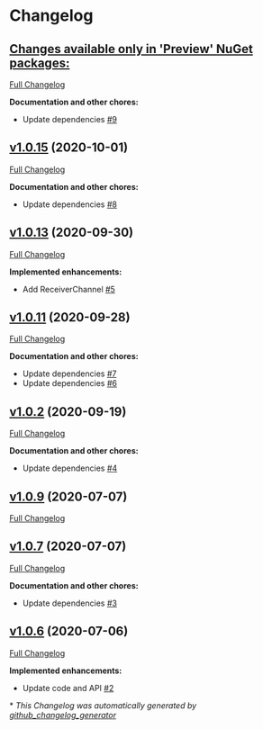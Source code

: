 # Changelog

## [**Changes available only in 'Preview' NuGet packages:**](https://github.com/nanoframework/lib-nanoFramework.Hardware.Esp32.Rmt/tree/HEAD)

[Full Changelog](https://github.com/nanoframework/lib-nanoFramework.Hardware.Esp32.Rmt/compare/v1.0.15...HEAD)

**Documentation and other chores:**

- Update dependencies [\#9](https://github.com/nanoframework/lib-nanoFramework.Hardware.Esp32.Rmt/pull/9)

## [v1.0.15](https://github.com/nanoframework/lib-nanoFramework.Hardware.Esp32.Rmt/tree/v1.0.15) (2020-10-01)

[Full Changelog](https://github.com/nanoframework/lib-nanoFramework.Hardware.Esp32.Rmt/compare/v1.0.13...v1.0.15)

**Documentation and other chores:**

- Update dependencies [\#8](https://github.com/nanoframework/lib-nanoFramework.Hardware.Esp32.Rmt/pull/8)

## [v1.0.13](https://github.com/nanoframework/lib-nanoFramework.Hardware.Esp32.Rmt/tree/v1.0.13) (2020-09-30)

[Full Changelog](https://github.com/nanoframework/lib-nanoFramework.Hardware.Esp32.Rmt/compare/v1.0.11...v1.0.13)

**Implemented enhancements:**

- Add ReceiverChannel [\#5](https://github.com/nanoframework/lib-nanoFramework.Hardware.Esp32.Rmt/pull/5)

## [v1.0.11](https://github.com/nanoframework/lib-nanoFramework.Hardware.Esp32.Rmt/tree/v1.0.11) (2020-09-28)

[Full Changelog](https://github.com/nanoframework/lib-nanoFramework.Hardware.Esp32.Rmt/compare/v1.0.2...v1.0.11)

**Documentation and other chores:**

- Update dependencies [\#7](https://github.com/nanoframework/lib-nanoFramework.Hardware.Esp32.Rmt/pull/7)
- Update dependencies [\#6](https://github.com/nanoframework/lib-nanoFramework.Hardware.Esp32.Rmt/pull/6)

## [v1.0.2](https://github.com/nanoframework/lib-nanoFramework.Hardware.Esp32.Rmt/tree/v1.0.2) (2020-09-19)

[Full Changelog](https://github.com/nanoframework/lib-nanoFramework.Hardware.Esp32.Rmt/compare/v1.0.9...v1.0.2)

**Documentation and other chores:**

- Update dependencies [\#4](https://github.com/nanoframework/lib-nanoFramework.Hardware.Esp32.Rmt/pull/4)

## [v1.0.9](https://github.com/nanoframework/lib-nanoFramework.Hardware.Esp32.Rmt/tree/v1.0.9) (2020-07-07)

[Full Changelog](https://github.com/nanoframework/lib-nanoFramework.Hardware.Esp32.Rmt/compare/v1.0.7...v1.0.9)

## [v1.0.7](https://github.com/nanoframework/lib-nanoFramework.Hardware.Esp32.Rmt/tree/v1.0.7) (2020-07-07)

[Full Changelog](https://github.com/nanoframework/lib-nanoFramework.Hardware.Esp32.Rmt/compare/v1.0.6...v1.0.7)

**Documentation and other chores:**

- Update dependencies [\#3](https://github.com/nanoframework/lib-nanoFramework.Hardware.Esp32.Rmt/pull/3)

## [v1.0.6](https://github.com/nanoframework/lib-nanoFramework.Hardware.Esp32.Rmt/tree/v1.0.6) (2020-07-06)

[Full Changelog](https://github.com/nanoframework/lib-nanoFramework.Hardware.Esp32.Rmt/compare/4982862ace179302259684a5ffa1d9abf5780c81...v1.0.6)

**Implemented enhancements:**

- Update code and API [\#2](https://github.com/nanoframework/lib-nanoFramework.Hardware.Esp32.Rmt/pull/2)



\* *This Changelog was automatically generated by [github_changelog_generator](https://github.com/github-changelog-generator/github-changelog-generator)*
